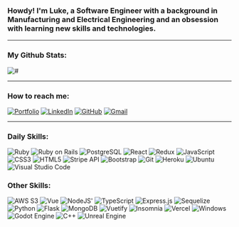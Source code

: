### Howdy! I'm Luke, a Software Engineer with a background in Manufacturing and Electrical Engineering and an obsession with learning new skills and technologies.
___
### My Github Stats:
![#](https://github-readme-stats.vercel.app/api/top-langs/?username=lfoster1150&layout=compact&theme=vue-dark&langs_count=10&exclude_repo=koans)
___
### How to reach me:
[![Portfolio](https://img.shields.io/website-up-down-green-red/http/shields.io.svg?style=flat)](https://www.lukefoster.dev/)
[![LinkedIn](https://img.shields.io/badge/linkedin-%230077B5.svg?style=flat&logo=linkedin&logoColor=white)](https://www.linkedin.com/in/luke-foster11/)
[![GitHub](https://img.shields.io/badge/github-%23121011.svg?style=flat&logo=github&logoColor=white)](https://github.com/lfoster1150)
[![Gmail](https://img.shields.io/badge/-Gmail-D14836?style=flat&logo=Gmail&logoColor=white)](mailto:lfoster1150@gmail.com)

___
### Daily Skills:
![Ruby](https://img.shields.io/badge/Ruby-CC342D?style=for-the-badge&logo=ruby&logoColor=white)
![Ruby on Rails](https://img.shields.io/badge/Ruby_on_Rails-CC0000?style=for-the-badge&logo=ruby-on-rails&logoColor=white)
![PostgreSQL](https://img.shields.io/badge/PostgreSQL-%23316192.svg?style=flat&logo=postgresql&logoColor=white)
![React](https://img.shields.io/badge/React-%2320232a.svg?style=flat&logo=react&logoColor=%2361DAFB)
![Redux](https://img.shields.io/badge/Redux-%23593d88.svg?style=flat&logo=redux&logoColor=white)
![JavaScript](https://img.shields.io/badge/JavaScript-%23323330.svg?style=flat&logo=javascript&logoColor=%23F7DF1E)
![CSS3](https://img.shields.io/badge/CSS3-%231572B6.svg?style=flat&logo=css3&logoColor=white)
![HTML5](https://img.shields.io/badge/HTML5-%23E34F26.svg?style=flat&logo=html5&logoColor=white)
![Stripe API](https://img.shields.io/badge/Stripe-626CD9?style=for-the-badge&logo=Stripe&logoColor=white)
![Bootstrap](https://img.shields.io/badge/Bootstrap-%23563D7C.svg?style=flat&logo=bootstrap&logoColor=white)
![Git](https://img.shields.io/badge/-Git-black?style=flat&logo=git)
![Heroku](https://img.shields.io/badge/Heroku-%23430098.svg?style=flat&logo=heroku&logoColor=white)
![Ubuntu](https://img.shields.io/badge/Ubuntu-E95420?style=flat&logo=ubuntu&logoColor=white)
![Visual Studio Code](https://img.shields.io/badge/Visual%20Studio%20Code-0078d7.svg?style=flat&logo=visual-studio-code&logoColor=white)

### Other Skills:
![AWS S3](https://img.shields.io/badge/AWS_S3-232F3E?style=flat&logo=amazon-aws&logoColor=FEBD69)
![Vue](https://img.shields.io/badge/Vue-35495E?style=flat&logo=vuedotjs&logoColor=4FC08D)
![NodeJS](https://img.shields.io/badge/Node-6DA55F?style=flat&logo=node.js&logoColor=white)'
![TypeScript](https://img.shields.io/badge/TypeScript-007ACC?style=for-the-badge&logo=typescript&logoColor=white)
![Express.js](https://img.shields.io/badge/Express-%23404d59.svg?style=flat&logo=express&logoColor=%2361DAFB)
![Sequelize](https://img.shields.io/badge/Sequelize-52B0E7?style=flat&logo=sequelize&logoColor=white)
![Python](https://img.shields.io/badge/Python3-3670A0?style=flat&logo=python&logoColor=ffdd54)
![Flask](https://img.shields.io/badge/Flask-%23000.svg?style=flat&logo=flask&logoColor=white)
![MongoDB](https://img.shields.io/badge/MongoDB-%234ea94b.svg?style=flat&logo=mongodb&logoColor=white)
![Vuetify](https://img.shields.io/badge/Vuetify-1867C0?style=flat&logo=vuetify&logoColor=AEDDFF)
![Insomnia](https://img.shields.io/badge/Insomnia-black?style=flat&logo=insomnia&logoColor=5849BE)
![Vercel](https://img.shields.io/badge/Vercel-%23000000.svg?style=flat&logo=vercel&logoColor=white)
![Windows](https://img.shields.io/badge/Windows-0078D6?style=flat&logo=windows&logoColor=white)
![Godot Engine](https://img.shields.io/badge/Godot-%23FFFFFF.svg?style=flat&logo=godot-engine)
![C++](https://img.shields.io/badge/C++-%2300599C.svg?style=flat&logo=c%2B%2B&logoColor=white)
![Unreal Engine](https://img.shields.io/badge/unrealengine-%23313131.svg?style=flat&logo=unrealengine&logoColor=white)
